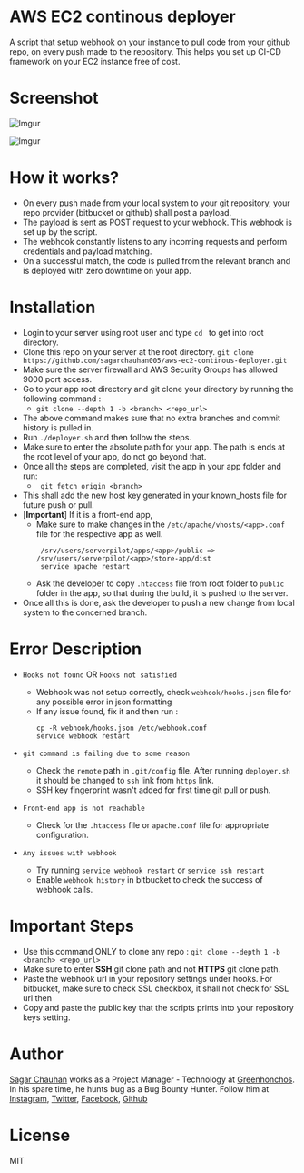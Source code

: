 # AWS EC2 continous deployer

A script that setup webhook on your instance to pull code from your github repo, on every push made to the repository. 
This helps you set up CI-CD framework on your EC2 instance free of cost.

# Screenshot
![Imgur](https://i.imgur.com/QccI0uc.jpg)

![Imgur](https://i.imgur.com/zlTdtey.jpg)

# How it works?

- On every push made from your local system to your git repository, your repo provider (bitbucket or github) shall post a payload.
- The payload is sent as POST request to your webhook. This webhook is set up by the script.
- The webhook constantly listens to any incoming requests and perform credentials and payload matching.
- On a successful match, the code is pulled from the relevant branch and is deployed with zero downtime on your app.

# Installation

- Login to your server using root user and type `cd ` to get into root directory.
- Clone this repo on your server at the root directory.
  `git clone https://github.com/sagarchauhan005/aws-ec2-continous-deployer.git`
- Make sure the server firewall and AWS Security Groups has allowed 9000 port access.
- Go to your app root directory and git clone your directory by running the following command :
  - `git clone --depth 1 -b <branch> <repo_url>`
- The above command makes sure that no extra branches and commit history is pulled in.
- Run `./deployer.sh` and then follow the steps.
- Make sure to enter the absolute path for your app. The path is ends at the root level of your app, do not go beyond that.  
- Once all the steps are completed, visit the app in your app folder and run:
  - ` git fetch origin <branch>`
- This shall add the new host key generated in your known_hosts file for future push or pull.
- [**Important**] If it is a front-end app, 
  - Make sure to make changes in the `/etc/apache/vhosts/<app>.conf` file for the respective app as well.
      ```
       /srv/users/serverpilot/apps/<app>/public => /srv/users/serverpilot/<app>/store-app/dist
       service apache restart
      ```
  - Ask the developer to copy `.htaccess` file from root folder to `public` folder in the app, so that during the build, it is pushed to the server.  
- Once all this is done, ask the developer to push a new change from local system to the concerned branch.

# Error Description

- `Hooks not found` OR `Hooks not satisfied`
   - Webhook was not setup correctly, check `webhook/hooks.json` file for any possible error in json formatting
   - If any issue found, fix it and then run :
      ```
     cp -R webhook/hooks.json /etc/webhook.conf
     service webhook restart
     ```
- `git command is failing due to some reason`
   - Check the `remote` path in `.git/config` file. After running `deployer.sh` it should be changed to `ssh` link from `https` link.
   - SSH key fingerprint wasn't added for first time git pull or push.
  
- `Front-end app is not reachable`
  - Check for the `.htaccess` file or `apache.conf` file for appropriate configuration.

- `Any issues with webhook`
  - Try running `service webhook restart` or `service ssh restart`
  - Enable `webhook history` in bitbucket to check the success of webhook calls.
  
# Important Steps

- Use this command ONLY to clone any repo : 
  `git clone --depth 1 -b <branch> <repo_url>`
- Make sure to enter **SSH** git clone path and not **HTTPS** git clone path. 
- Paste the webhook url in your repository settings under hooks. For bitbucket, make sure to check SSL checkbox, it shall not check for SSL url then
- Copy and paste the public key that the scripts prints into your repository keys setting.

# Author

[Sagar Chauhan](https://twitter.com/chauhansahab005) works as a Project Manager - Technology at [Greenhonchos](https://www.greenhonchos.com).
In his spare time, he hunts bug as a Bug Bounty Hunter.
Follow him at [Instagram](https://www.instagram.com/chauhansahab005/), [Twitter](https://twitter.com/chauhansahab005),  [Facebook](https://facebook.com/sagar.chauhan3),
[Github](https://github.com/sagarchauhan005)

# License
MIT
